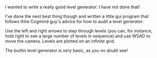 I wanted to write a really good level generator. I have not done that! 

I've done the next best thing though and written a little gui program that follows thhe Cogmind guy's advice for how to audit a level generator.

Use the left and right arrows to step through levels (you can, for instance, hold right to see a large number of levels in sequence) and use WSAD to move the camera. Levels are plotted on an infinite grid.

The builtin level generator is _very_ basic, as you no doubt see!
